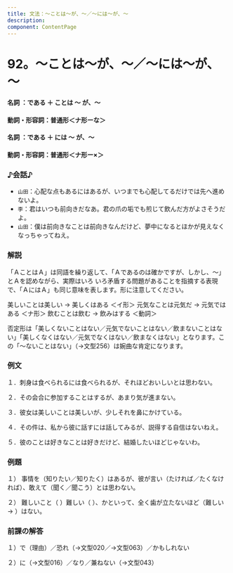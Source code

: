 ```yaml
---
title: 文法：～ことは～が、～／～には～が、～
description:
component: ContentPage
---
```



# 92。～ことは～が、～／～には～が、～
#### 名詞 ：である ＋ ことは ～ が、～
#### 動詞・形容詞：普通形＜ナ形ーな＞        
#### 名詞 ：である ＋ には ～ が、～
#### 動詞・形容詞：普通形＜ナ形ー×＞        
### ♪会話♪
- `山田`：心配な点もあるにはあるが、いつまでも心配してるだけでは先へ進めないよ。
- `李`：君はいつも前向きだなあ。君の爪の垢でも煎じて飲んだ方がよさそうだよ。
- `山田`：僕は前向きなことは前向きなんだけど、夢中になるとほかが見えなくなっちゃってねえ。

### 解説
「ＡことはＡ」は同語を繰り返して、「Ａであるのは確かですが、しかし、～」とＡを認めながら、実際はいろ いろ矛盾する問題があることを指摘する表現で、「ＡにはＡ」も同じ意味を表します。形に注意してください。

美しいことは美しい → 美しくはある ＜イ形＞ 元気なことは元気だ → 元気ではある ＜ナ形＞ 飲むことは飲む → 飲みはする ＜動詞＞

否定形は「美しくないことはない／元気でないことはない／飲まないことはない」「美しくなくはない／元気でなくはない／飲まなくはない」となります。この「～ないことはない」（→文型256）は婉曲な肯定になります。

### 例文
１．刺身は食べられるには食べられるが、それほどおいしいとは思わない。

２．その会合に参加することはするが、あまり気が進まない。

３．彼女は美しいことは美しいが、少しそれを鼻にかけている。

４．その件は、私から彼に話すには話してみるが、説得する自信はないねえ。

５．彼のことは好きなことは好きだけど、結婚したいほどじゃないわ。
### 例題
１） 事情を（知りたい／知りたく）はあるが、彼が言い（たければ／たくなければ）、敢えて（聞く／聞こう）とは思わない。    

２） 難しいこと（ ）難しい（ ）、かといって、全く歯が立たないほど（難しい→ ）はない。
### 前課の解答
１）で（理由）／恐れ（→文型020／→文型063）／かもしれない

２）に（→文型016）／なり／兼ねない（→文型043）
